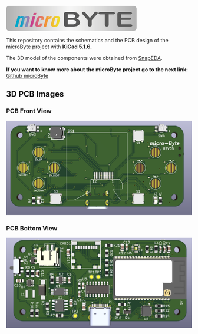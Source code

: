 ![](images/microByte_logo.png)

This repository contains the schematics and the PCB design of the microByte project with **KiCad 5.1.6.**

The 3D model of the components were obtained from [SnapEDA](https://www.snapeda.com/).

**If you want to know more about the microByte project go to the next link:**
[Github microByte](https://github.com/jfm92/microByte)

## 3D PCB Images

### PCB Front View
![](images/microByte_PCBTOP.png)

### PCB Bottom View
![](images/microByte_PCBBOTTOM.png)
